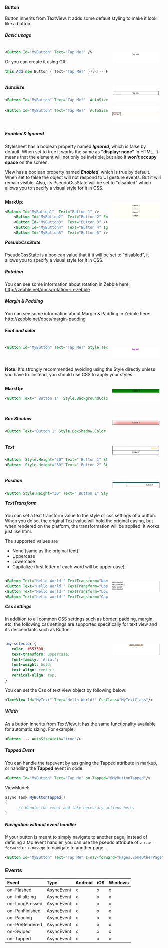 [basicusage]: https://raw.githubusercontent.com/Geeksltd/Zebble.Docs/master/assets/button/BasicUsage.png "Zebble-Button"
[autosize0]: https://raw.githubusercontent.com/Geeksltd/Zebble.Docs/master/assets/button/AutoSize0.png "Zebble-Button"
[autosize]: https://raw.githubusercontent.com/Geeksltd/Zebble.Docs/master/assets/button/AutoSize.png "Zebble-Button"
[enableandignore]: https://raw.githubusercontent.com/Geeksltd/Zebble.Docs/master/assets/button/Enabled&Ignored.png "Zebble-Button"
[fontandcolor]: https://raw.githubusercontent.com/Geeksltd/Zebble.Docs/master/assets/button/Font&Color.png "Zebble-Button"
[fontandcolor1]: https://raw.githubusercontent.com/Geeksltd/Zebble.Docs/master/assets/button/Font&Color1.png "Zebble-Button"
[boxshadow]: https://raw.githubusercontent.com/Geeksltd/Zebble.Docs/master/assets/button/BoxShadow.png "Zebble-Button"
[position]: https://raw.githubusercontent.com/Geeksltd/Zebble.Docs/master/assets/button/Position.png "Zebble-Button"
[texttransform]: https://raw.githubusercontent.com/Geeksltd/Zebble.Docs/master/assets/button/TextTransform.png "Zebble-Button"
[csssetting]: https://raw.githubusercontent.com/Geeksltd/Zebble.Docs/master/assets/button/CSSSetting.png "Zebble-Button"
[text]: https://raw.githubusercontent.com/Geeksltd/Zebble.Docs/master/assets/button/Text.png "Zebble-Button"


#### Button
Button inherits from TextView. It adds some default styling to make it look like a button.

##### Basic usage


<div style="float: left;width: 65%;text-align: left;">

```xml
<Button Id="MyButton" Text="Tap Me!" />
```
Or you can create it using C#:
```csharp
this.Add(new Button { Text="Tap Me!" });<!-- From a live URL -->
```

</div>
<div style="float: right;width: 30%; text-align: right;margin: 10px;">

![basicusage]

</div>

<div style="clear: both;" />

<div style="float: left;width: 65%;text-align: left;">

##### AutoSize
```xml
<Button Id="MyButton" Text="Tap Me!"  AutoSizeWidth="false" Style.Border="1" />

<Button Id="MyButton" Text="Tap Me!"  AutoSizeWidth="true" Style.Border="1"/>
```

</div>
<div style="float: right;width: 30%; text-align: right;margin: 10px;">

![autosize0]

![autosize]

</div>

<div style="clear: both;" />

##### Enabled & Ignored

Stylesheet has a boolean property named ***Ignored***, which is false by default. When set to true it works the same as **"display: none"** in HTML. It means that the element will not only be invisible, but also it **won't occupy space** on the screen.

View has a boolean property named ***Enabled***, which is true by default. When set to false the object will not respond to UI gesture events. But it will remain visible. Also, its PseudoCssState will be set to "disabled" which allows you to specify a visual style for it in CSS.


<div style="float: left;width: 65%;text-align: left;">

**MarkUp:**
```xml  
<Button Id="MyButton1"  Text="Button 1" />
    <Button Id="MyButton2"  Text="Button 2" Enabled="false" />
    <Button Id="MyButton3"  Text="Button 3" />
    <Button Id="MyButton4"  Text="Button 4" Ignored="true"/>
    <Button Id="MyButton5"  Text="Button 5" />
```

</div>

<div style="float: right;width: 30%; text-align: right;margin: 10px;" >

![enableandignore]

</div>

<div style="clear: both;" />

##### PseudoCssState

PseudoCssState is a boolean value that if it will be set to "disabled", it allows you to specify a visual style for it in CSS.

##### Rotation

You can see some information about rotation in  Zebble here: http://zebble.net/docs/rotation-in-zebble

##### Margin & Padding

You can see some information about Margin & Padding in Zebble here: http://zebble.net/docs/margin-padding

##### Font and color

<div style="float: left;width: 65%;text-align: left;">

```xml
<Button Id="MyButton" Text="Tap Me!" Style.TextColor="#AA00BB" Style.Font.Name="Arial" Style.Font.Bold="true"/>
```

</div>

<div style="float: right;width: 30%; text-align: right;margin: 10px;" >

![fontandcolor]

</div>

<div style="clear: both;" />

**Note:** It's strongly recommended avoiding using the Style directly unless you have to. Instead, you should use CSS to apply your styles.

<div style="float: left;width: 65%;text-align: left;" >

**MarkUp:**

```xml
<Button Text=" Button 1"  Style.BackgroundColor="green" />
```

</div>

<div style="float: right;width: 30%; text-align: right;margin: 10px;">

![fontandcolor1]

</div>

<div style="clear: both;" />

<div style="float: left;width: 65%;text-align: left;">

##### Box Shadow

```xml
<Button Text="Button 1" Style.BoxShadow.Color ="red" Style.BoxShadow.BlurRadius="15" Style.BoxShadow.XOffset="5" Style.BoxShadow.YOffset="5" Style.Border="1" />
```

</div>

<div style="float: right;width: 30%; text-align: right;margin: 10px;">

![boxshadow]

</div>

<div style="clear: both;" />

<div style="float: left;width: 65%;text-align: left;">

##### Text

```xml
<Button  Style.Height="30" Text=" Button 1" Style.Border ="1" TextAlignment="Right" Style.TextColor="gold"/>
<Button  Style.Height="30" Text=" Button 2" Style.Border ="1" TextAlignment="Middle"/>
```

</div>

<div style="float: right;width: 30%; text-align: right;margin: 10px;">

![Text]

</div>

<div style="clear: both;" />

<div style="float: left;width: 65%;text-align: left;">

##### Position

```xml
<Button Style.Height="30" Text=" Button 1" Style.Border ="1" Style.X="100" Style.Y="300"/> 
```

</div>

<div style="float: right;width: 30%; text-align: right;margin: 10px;">

![position]

</div>

<div style="clear: both;" />

##### TextTransform
You can set a text transform value to the style or css settings of a button. When you do so, the original Text value will hold the original casing, but when rendered on the platform, the transformation will be applied. It works just like html.

The supported values are

- None (same as the original text)
- Uppercase
- Lowercase
- Capitalize (first letter of each word will be upper case).

<div style="float: left;width: 65%;text-align: left;">

```xml
<Button Text="Hello World!" TextTransform="None"/>
<Button Text="Hello World!" TextTransform="Uppercase"/>
<Button Text="Hello World!" TextTransform="Lowercase"/>
<Button Text="hello world!" TextTransform="Capitalize"/>
```

</div>

<div style="float: right;width: 30%; text-align: right;margin: 10px;">

![texttransform]

</div>

<div style="clear: both;" />

##### Css settings

In addition to all common CSS settings such as border, padding, margin, etc, the following css settings are supported specifically for text view and its descendants such as Button:

<div style="float: left;width: 65%;text-align: left;">

```css
.my-selector {
   color: #553300;
   text-transform: uppercase;
   font-family: 'Arial';
   font-weight: bold;
   text-align: center;
   vertical-align: top;
}
```

</div>

<div style="float: right;width: 30%; text-align: right;margin: 10px;">

![csssetting]

</div>

<div style="clear: both;" />

You can set the Css of text view object by following below:

```xml
<TextView Id="MyText" Text="Hello World!" CssClass="MyTextClass"/>
```

##### Width

As a button inherits from TextView, it has the same functionality available for automatic sizing. For example:

```xml
<Button ... AutoSizeWidth="true"/>
```

##### Tapped Event

You can handle the tapevent by assigning the Tapped attribute in markup, or handling the **Tapped** event in code.

```xml
<Button Id="MyButton" Text="Tap Me" on-Tapped="@MyButtonTapped"/>
```

ViewModel:
```csharp
async Task MyButtonTapped()
{
      // Handle the event and take necessary actions here.
}
```
##### Navigation without event handler

If your button is meant to simply navigate to another page, instead of defining a tap event handler, you can use the pseudo attribute of `z-nav-forward` or `z-nav-go` to navigate to another page. 

```xml
<Button Id="MyButton" Text="Tap Me" z-nav-forward="Pages.SomeOtherPage"/>
```

### Events
| Event             | Type                                          | Android | iOS | Windows |
| :-----------      | :-----------                                  | :------ | :-- | :------ |
| on-Flashed            | AsyncEvent    | x       | x   | x       |
| on-Initializing            | AsyncEvent    | x       | x   | x       |
| on-LongPressed            | AsyncEvent    | x       | x   | x       |
| on-PanFinished            | AsyncEvent    | x       | x   | x       |
| on-Panning            | AsyncEvent   | x       | x   | x       |
| on-PreRendered            | AsyncEvent    | x       | x   | x       |
| on-Swiped            | AsyncEvent   | x       | x   | x       |
| on-Tapped            | AsyncEvent    | x       | x   | x       |
